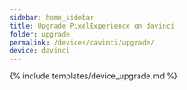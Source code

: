 ```yaml
---
sidebar: home_sidebar
title: Upgrade PixelExperience on davinci
folder: upgrade
permalink: /devices/davinci/upgrade/
device: davinci
---
```

{% include templates/device_upgrade.md %}
